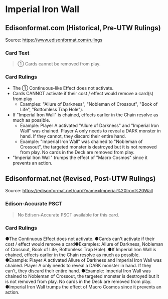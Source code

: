 # Imperial Iron Wall

## Edisonformat.com (Historical, Pre-UTW Rulings)

Source: https://www.edisonformat.com/rulings

### Card Text

> ① Cards cannot be removed from play.

### Card Rulings

*   The ① Continuous-like Effect does not activate.
*   Cards CANNOT activate if their cost / effect would remove a card(s) from play
    *   Examples: "Allure of Darkness", "Nobleman of Crossout", "Book of Life", "Bottomless Trap Hole").
*   If "Imperial Iron Wall" is chained, effects earlier in the Chain resolve as much as possible.
    *   Example: Player A activated "Allure of Darkness" and "Imperial Iron Wall" was chained. Player A only needs to reveal a DARK monster in hand. If they cannot, they discard their entire hand.
    *   Example: "Imperial Iron Wall" was chained to "Nobleman of Crossout", the targeted monster is destroyed but it is not removed from play. No cards in the Deck are removed from play.
*   "Imperial Iron Wall" trumps the effect of "Macro Cosmos" since it prevents an action.

## Edisonformat.net (Revised, Post-UTW Rulings)

Source: https://edisonformat.net/card?name=Imperial%20Iron%20Wall

### Edison-Accurate PSCT

> No Edison-Accurate PSCT available for this card.

### Card Rulings

●The Continuous Effect does not activate.
●Cards can't activate if their cost / effect would remove a card●Examples: Allure of Darkness, Nobleman of Crossout, Book of Life, Bottomless Trap Hole).
●If Imperial Iron Wall is chained, effects earlier in the Chain resolve as much as possible.
●Example: Player A activated Allure of Darkness and Imperial Iron Wall was chained. Player A only needs to reveal a DARK monster in hand. If they can't, they discard their entire hand.
●Example: Imperial Iron Wall was chained to Nobleman of Crossout, the targeted monster is destroyed but it is not removed from play. No cards in the Deck are removed from play.
●Imperial Iron Wall trumps the effect of Macro Cosmos since it prevents an action.
            